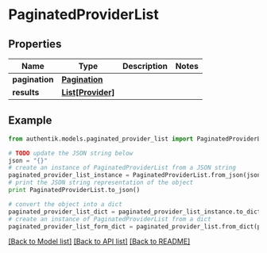 # PaginatedProviderList


## Properties
Name | Type | Description | Notes
------------ | ------------- | ------------- | -------------
**pagination** | [**Pagination**](Pagination.md) |  | 
**results** | [**List[Provider]**](Provider.md) |  | 

## Example

```python
from authentik.models.paginated_provider_list import PaginatedProviderList

# TODO update the JSON string below
json = "{}"
# create an instance of PaginatedProviderList from a JSON string
paginated_provider_list_instance = PaginatedProviderList.from_json(json)
# print the JSON string representation of the object
print PaginatedProviderList.to_json()

# convert the object into a dict
paginated_provider_list_dict = paginated_provider_list_instance.to_dict()
# create an instance of PaginatedProviderList from a dict
paginated_provider_list_form_dict = paginated_provider_list.from_dict(paginated_provider_list_dict)
```
[[Back to Model list]](../README.md#documentation-for-models) [[Back to API list]](../README.md#documentation-for-api-endpoints) [[Back to README]](../README.md)


